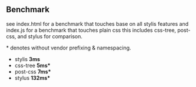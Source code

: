 ## Benchmark

see index.html for a benchmark that touches base on all stylis features and index.js for a benchmark that touches plain css this includes css-tree, post-css, and stylus for comparison.

\* denotes without vendor prefixing & namespacing.

- stylis **3ms**
- css-tree **5ms\***
- post-css **7ms\***
- stylus **132ms\***
